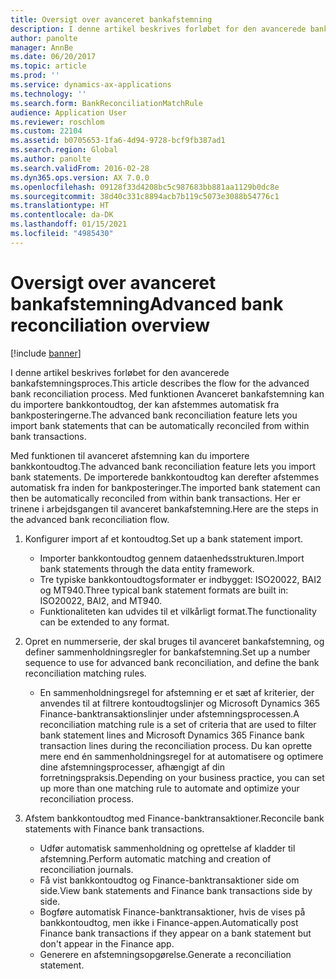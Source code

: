 ```yaml
---
title: Oversigt over avanceret bankafstemning
description: I denne artikel beskrives forløbet for den avancerede bankafstemningsproces. Med funktionen Avanceret bankafstemning kan du importere bankkontoudtog, der kan afstemmes automatisk fra bankposteringerne.
author: panolte
manager: AnnBe
ms.date: 06/20/2017
ms.topic: article
ms.prod: ''
ms.service: dynamics-ax-applications
ms.technology: ''
ms.search.form: BankReconciliationMatchRule
audience: Application User
ms.reviewer: roschlom
ms.custom: 22104
ms.assetid: b0705653-1fa6-4d94-9728-bcf9fb387ad1
ms.search.region: Global
ms.author: panolte
ms.search.validFrom: 2016-02-28
ms.dyn365.ops.version: AX 7.0.0
ms.openlocfilehash: 09128f33d4208bc5c987683bb881aa1129b0dc8e
ms.sourcegitcommit: 38d40c331c8894acb7b119c5073e3088b54776c1
ms.translationtype: HT
ms.contentlocale: da-DK
ms.lasthandoff: 01/15/2021
ms.locfileid: "4985430"
---
```

# <a name="advanced-bank-reconciliation-overview"></a><span data-ttu-id="fa3b9-104">Oversigt over avanceret bankafstemning</span><span class="sxs-lookup"><span data-stu-id="fa3b9-104">Advanced bank reconciliation overview</span></span>

[!include [banner](../includes/banner.md)]

<span data-ttu-id="fa3b9-105">I denne artikel beskrives forløbet for den avancerede bankafstemningsproces.</span><span class="sxs-lookup"><span data-stu-id="fa3b9-105">This article describes the flow for the advanced bank reconciliation process.</span></span> <span data-ttu-id="fa3b9-106">Med funktionen Avanceret bankafstemning kan du importere bankkontoudtog, der kan afstemmes automatisk fra bankposteringerne.</span><span class="sxs-lookup"><span data-stu-id="fa3b9-106">The advanced bank reconciliation feature lets you import bank statements that can be automatically reconciled from within bank transactions.</span></span>

<span data-ttu-id="fa3b9-107">Med funktionen til avanceret afstemning kan du importere bankkontoudtog.</span><span class="sxs-lookup"><span data-stu-id="fa3b9-107">The advanced bank reconciliation feature lets you import bank statements.</span></span> <span data-ttu-id="fa3b9-108">De importerede bankkontoudtog kan derefter afstemmes automatisk fra inden for bankposteringer.</span><span class="sxs-lookup"><span data-stu-id="fa3b9-108">The imported bank statement can then be automatically reconciled from within bank transactions.</span></span> <span data-ttu-id="fa3b9-109">Her er trinene i arbejdsgangen til avanceret bankafstemning.</span><span class="sxs-lookup"><span data-stu-id="fa3b9-109">Here are the steps in the advanced bank reconciliation flow.</span></span>

1.  <span data-ttu-id="fa3b9-110">Konfigurer import af et kontoudtog.</span><span class="sxs-lookup"><span data-stu-id="fa3b9-110">Set up a bank statement import.</span></span>
    -   <span data-ttu-id="fa3b9-111">Importer bankkontoudtog gennem dataenhedsstrukturen.</span><span class="sxs-lookup"><span data-stu-id="fa3b9-111">Import bank statements through the data entity framework.</span></span>
    -   <span data-ttu-id="fa3b9-112">Tre typiske bankkontoudtogsformater er indbygget: ISO20022, BAI2 og MT940.</span><span class="sxs-lookup"><span data-stu-id="fa3b9-112">Three typical bank statement formats are built in: ISO20022, BAI2, and MT940.</span></span>
    -   <span data-ttu-id="fa3b9-113">Funktionaliteten kan udvides til et vilkårligt format.</span><span class="sxs-lookup"><span data-stu-id="fa3b9-113">The functionality can be extended to any format.</span></span>

2.  <span data-ttu-id="fa3b9-114">Opret en nummerserie, der skal bruges til avanceret bankafstemning, og definer sammenholdningsregler for bankafstemning.</span><span class="sxs-lookup"><span data-stu-id="fa3b9-114">Set up a number sequence to use for advanced bank reconciliation, and define the bank reconciliation matching rules.</span></span>
    -   <span data-ttu-id="fa3b9-115">En sammenholdningsregel for afstemning er et sæt af kriterier, der anvendes til at filtrere kontoudtogslinjer og Microsoft Dynamics 365 Finance-banktransaktionslinjer under afstemningsprocessen.</span><span class="sxs-lookup"><span data-stu-id="fa3b9-115">A reconciliation matching rule is a set of criteria that are used to filter bank statement lines and Microsoft Dynamics 365 Finance bank transaction lines during the reconciliation process.</span></span> <span data-ttu-id="fa3b9-116">Du kan oprette mere end én sammenholdningsregel for at automatisere og optimere dine afstemningsprocesser, afhængigt af din forretningspraksis.</span><span class="sxs-lookup"><span data-stu-id="fa3b9-116">Depending on your business practice, you can set up more than one matching rule to automate and optimize your reconciliation process.</span></span>

3.  <span data-ttu-id="fa3b9-117">Afstem bankkontoudtog med Finance-banktransaktioner.</span><span class="sxs-lookup"><span data-stu-id="fa3b9-117">Reconcile bank statements with Finance bank transactions.</span></span>
    -   <span data-ttu-id="fa3b9-118">Udfør automatisk sammenholdning og oprettelse af kladder til afstemning.</span><span class="sxs-lookup"><span data-stu-id="fa3b9-118">Perform automatic matching and creation of reconciliation journals.</span></span>
    -   <span data-ttu-id="fa3b9-119">Få vist bankkontoudtog og Finance-banktransaktioner side om side.</span><span class="sxs-lookup"><span data-stu-id="fa3b9-119">View bank statements and Finance bank transactions side by side.</span></span>
    -   <span data-ttu-id="fa3b9-120">Bogføre automatisk Finance-banktransaktioner, hvis de vises på bankkontoudtog, men ikke i Finance-appen.</span><span class="sxs-lookup"><span data-stu-id="fa3b9-120">Automatically post Finance bank transactions if they appear on a bank statement but don't appear in the Finance app.</span></span>
    -   <span data-ttu-id="fa3b9-121">Generere en afstemningsopgørelse.</span><span class="sxs-lookup"><span data-stu-id="fa3b9-121">Generate a reconciliation statement.</span></span>





